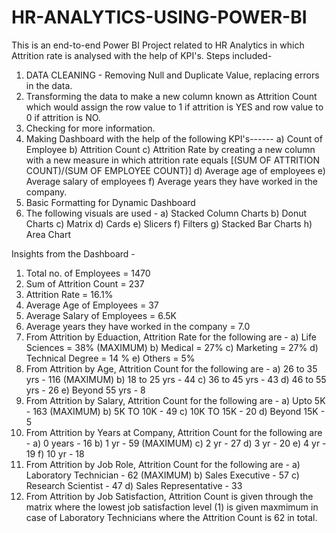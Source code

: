 # HR-ANALYTICS-USING-POWER-BI
This is an end-to-end Power BI Project related to HR Analytics in which Attrition rate is analysed with the help of KPI's.
Steps included-
1) DATA CLEANING - Removing Null and Duplicate Value, replacing errors in the data.
2) Transforming the data to make a new column known as Attrition Count which would assign the row value to 1 if attrition is YES and row value to 0 if attrition is NO.
3) Checking for more information.
4) Making Dashboard with the help of the following KPI's------
   a) Count of Employee
   b) Attrition Count
   c) Attrition Rate by creating a new column with a new measure in which attrition rate equals [(SUM OF ATTRITION COUNT)/(SUM OF EMPLOYEE COUNT)]
   d) Average age of employees
   e) Average salary of employees
   f) Average years they have worked in the company.
5) Basic Formatting for Dynamic Dashboard
6) The following visuals are used -
   a) Stacked Column Charts
   b) Donut Charts
   c) Matrix
   d) Cards
   e) Slicers
   f) Filters
   g) Stacked Bar Charts
   h) Area Chart

Insights from the Dashboard - 
1) Total no. of Employees = 1470
2) Sum of Attrition Count = 237
3) Attrition Rate = 16.1%
4) Average Age of Employees = 37
5) Average Salary of Employees = 6.5K
6) Average years they have worked in the company = 7.0
7) From Attrition by Eduaction, Attrition Rate for the following are -
   a) Life Sciences = 38% (MAXIMUM)
   b) Medical = 27%
   c) Marketing = 27%
   d) Technical Degree = 14 %
   e) Others = 5%
8) From Attrition by Age, Attrition Count for the following are -
   a) 26 to 35 yrs - 116 (MAXIMUM)
   b) 18 to 25 yrs - 44
   c) 36 to 45 yrs - 43
   d) 46 to 55 yrs - 26
   e) Beyond 55 yrs - 8
9) From Attrition by Salary, Attrition Count for the following are -
   a) Upto 5K - 163 (MAXIMUM)
   b) 5K TO 10K - 49
   c) 10K TO 15K - 20
   d) Beyond 15K - 5
10) From Attrition by Years at Company, Attrition Count for the following are -
   a) 0 years - 16
   b) 1 yr - 59 (MAXIMUM)
   c) 2 yr - 27
   d) 3 yr - 20
   e) 4 yr - 19
   f) 10 yr - 18
11) From Attrition by Job Role, Attrition Count for the following are -
   a) Laboratory Technician - 62 (MAXIMUM)
   b) Sales Executive - 57
   c) Research Scientist - 47
   d) Sales Representative - 33
12) From Attrition by Job Satisfaction, Attrition Count is given through the matrix where the lowest job satisfaction level (1) is given maxmimum in case of Laboratory Technicians where the Attrition Count is 62 in total.
